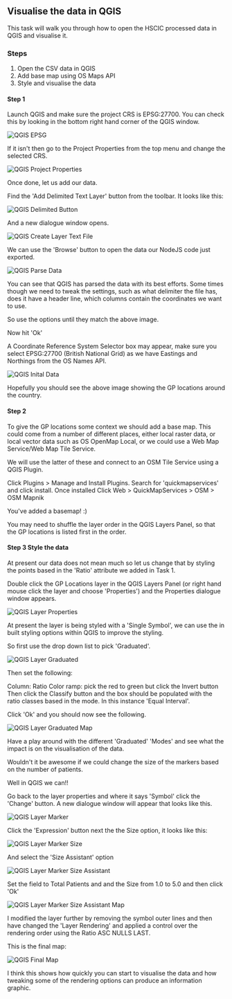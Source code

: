## Visualise the data in QGIS

This task will walk you through how to open the HSCIC processed data in QGIS and visualise it.

### Steps
1. Open the CSV data in QGIS
2. Add base map using OS Maps API
3. Style and visualise the data

#### Step 1
Launch QGIS and make sure the project CRS is EPSG:27700. You can check this by looking in the bottom right hand corner of the QGIS window.

![QGIS EPSG](./screenshots/qgis_epsg.png)

If it isn't then go to the Project Properties from the top menu and change the selected CRS.

![QGIS Project Properties](./screenshots/qgis_project_properties.png)

Once done, let us add our data.

Find the 'Add Delimited Text Layer' button from the toolbar. It looks like this:

![QGIS Delimited Button](./screenshots/qgis_delimited_button.png)

And a new dialogue window opens.

![QGIS Create Layer Text File](./screenshots/qgis_create_layer_text.png)

We can use the 'Browse' button to open the data our NodeJS code just exported.

![QGIS Parse Data](./screenshots/qgis_parse_data.png)

You can see that QGIS has parsed the data with its best efforts. Some times though we need to tweak the settings, such as what delimiter the file has, does it have a header line, which columns contain the coordinates we want to use.

So use the options until they match the above image.

Now hit 'Ok'

A Coordinate Reference System Selector box may appear, make sure you select EPSG:27700 (British National Grid) as we have Eastings and Northings from the OS Names API.

![QGIS Inital Data](./screenshots/qgis_initial_data.png)

Hopefully you should see the above image showing the GP locations around the country.

#### Step 2

To give the GP locations some context we should add a base map. This could come from a number of different places, either local raster data, or local vector data such as OS OpenMap Local, or we could use a Web Map Service/Web Map Tile Service.

We will use the latter of these and connect to an OSM Tile Service using a QGIS Plugin.

Click Plugins > Manage and Install Plugins. Search for 'quickmapservices' and click install. Once installed Click Web > QuickMapServices > OSM > OSM Mapnik

You've added a basemap! :)

You may need to shuffle the layer order in the QGIS Layers Panel, so that the GP locations is listed first in the order.

#### Step 3 Style the data

At present our data does not mean much so let us change that by styling the points based in the 'Ratio' attribute we added in Task 1.

Double click the GP Locations layer in the QGIS Layers Panel (or right hand mouse click the layer and choose 'Properties') and the Properties dialogue window appears.

![QGIS Layer Properties](./screenshots/qgis_layer_properties.png)

At present the layer is being styled with a 'Single Symbol', we can use the in built styling options within QGIS to improve the styling.


So first use the drop down list to pick 'Graduated'.


![QGIS Layer Graduated](./screenshots/qgis_layer_graduated.png)

Then set the following:

Column: Ratio
Color ramp: pick the red to green but click the Invert button
Then click the Classify button and the box should be populated with the ratio classes based in the mode. In this instance 'Equal Interval'.

Click 'Ok' and you should now see the following.

![QGIS Layer Graduated Map](./screenshots/qgis_layer_graduated_map.png)

Have a play around with the different 'Graduated' 'Modes' and see what the impact is on the visualisation of the data.

Wouldn't it be awesome if we could change the size of the markers based on the number of patients.

Well in QGIS we can!!

Go back to the layer properties and where it says 'Symbol' click the 'Change' button. A new dialogue window will appear that looks like this.

![QGIS Layer Marker](./screenshots/qgis_layer_marker.png)

Click the 'Expression' button next the the Size option, it looks like this:

![QGIS Layer Marker Size](./screenshots/qgis_layer_marker_size.png)

And select the 'Size Assistant' option

![QGIS Layer Marker Size Assistant](./screenshots/qgis_layer_marker_size_assistant.png)

Set the field to Total Patients and and the Size from 1.0 to 5.0 and then click 'Ok'

![QGIS Layer Marker Size Assistant Map](./screenshots/qgis_layer_marker_size_assistant_map.png)

I modified the layer further by removing the symbol outer lines and then have changed the 'Layer Rendering' and applied a control over the rendering order using the Ratio ASC NULLS LAST.

This is the final map:

![QGIS Final Map](./screenshots/qgis_final_map.png)

I think this shows how quickly you can start to visualise the data and how tweaking some of the rendering options can produce an information graphic.
